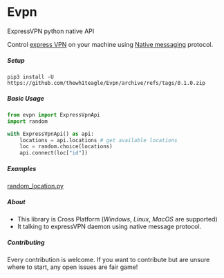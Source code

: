# Evpn

ExpressVPN python native API

Control [express VPN](https://www.expressvpn.com/vpn-software) on your machine using [Native messaging](https://developer.mozilla.org/en-US/docs/Mozilla/Add-ons/WebExtensions/Native_messaging) protocol.

##### Setup
```shell
pip3 install -U https://github.com/thewh1teagle/Evpn/archive/refs/tags/0.1.0.zip
```

##### Basic Usage
```python
from evpn import ExpressVpnApi
import random

with ExpressVpnApi() as api:
    locations = api.locations # get available locations
    loc = random.choice(locations)
    api.connect(loc["id"])
```

##### Examples
[random_location.py](https://github.com/thewh1teagle/Evpn/blob/main/examples/random_location.py)

##### About
- This library is Cross Platform (*Windows*, *Linux*, *MacOS* are supported)
- It talking to expressVPN daemon using native message protocol.

##### Contributing
Every contribution is welcome. If you want to contribute but are unsure where to start, any open issues are fair game! 

